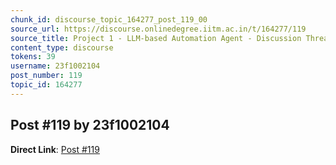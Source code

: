 ```yaml
---
chunk_id: discourse_topic_164277_post_119_00
source_url: https://discourse.onlinedegree.iitm.ac.in/t/164277/119
source_title: Project 1 - LLM-based Automation Agent - Discussion Thread [TDS Jan 2025]
content_type: discourse
tokens: 39
username: 23f1002104
post_number: 119
topic_id: 164277
---
```


## Post #119 by 23f1002104

**Direct Link**: [Post #119](https://discourse.onlinedegree.iitm.ac.in/t/164277/119)
